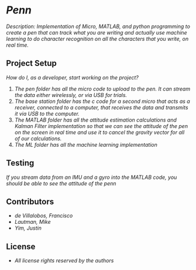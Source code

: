 # _Penn_

_Description: Implementation of Micro, MATLAB, and python programming to create a pen that can track what you are writing and actually use machine learning to do character recognition on all the characters that you write, on real time._

## Project Setup

_How do I, as a developer, start working on the project?_ 

1. _The pen  folder has all the micro code to upload to the pen. It can stream the data either wirelessly, or via USB for trials._
2. _The base station folder has the c code for a second micro that acts as a receiver, connected to a computer, that receives the data and transmits it via USB to the computer._
3. _The MATLAB folder has all the attitude estimation calculations and Kalman Filter implementation so that we can see the attitude of the pen on the screen in real time and use it to cancel the gravity vector for all of our calculations._
4. _The ML folder has all the machine learning implementation_

## Testing

_If you stream data from an IMU and a gyro into the MATLAB code, you should be able to see the attitude of the penn_

## Contributors

- _de Villalobos, Francisco_
- _Lautman, Mike_
- _Yim, Justin_

## License

- _All license rights reserved by the authors_
